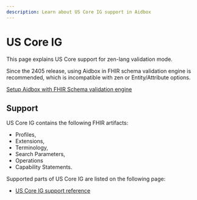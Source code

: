 ```yaml
---
description: Learn about US Core IG support in Aidbox
---
```


# US Core IG





This page explains US Core support for zen-lang validation mode.

Since the 2405 release, using Aidbox in FHIR schema validation engine is recommended, which is incompatible with zen or Entity/Attribute options.

[Setup Aidbox with FHIR Schema validation engine](broken-reference)

## Support

US Core IG contains the following FHIR artifacts:&#x20;

* Profiles,&#x20;
* Extensions,&#x20;
* Terminology,&#x20;
* Search Parameters,&#x20;
* Operations&#x20;
* Capability Statements.&#x20;

Supported parts of US Core IG are listed on the following page:

* [US Core IG support reference](us-core-ig-support-reference.md)
